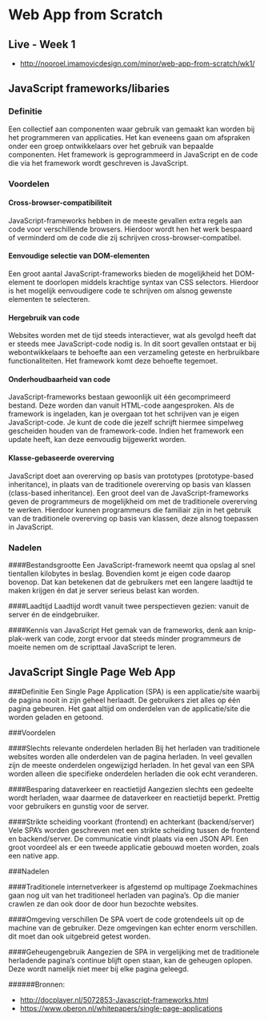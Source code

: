 # Web App from Scratch

## Live - Week 1

- http://nooroel.imamovicdesign.com/minor/web-app-from-scratch/wk1/

## JavaScript frameworks/libaries

### Definitie
Een collectief aan componenten waar gebruik van gemaakt kan worden bij het programmeren van applicaties. Het kan eveneens gaan om afspraken onder een groep ontwikkelaars over het gebruik van bepaalde componenten. Het framework is geprogrammeerd in JavaScript en de code die via het framework wordt geschreven is JavaScript.

### Voordelen

#### Cross-browser-compatibiliteit
JavaScript-frameworks hebben in de meeste gevallen extra regels aan code voor verschillende browsers. Hierdoor wordt hen het werk bespaard of verminderd om de code die zij schrijven cross-browser-compatibel.

#### Eenvoudige selectie van DOM-elementen 
Een groot aantal JavaScript-frameworks bieden de mogelijkheid het DOM-element te doorlopen middels krachtige syntax van CSS selectors. Hierdoor is het mogelijk eenvoudigere code te schrijven om alsnog gewenste elementen te selecteren.

#### Hergebruik van code 
Websites worden met de tijd steeds interactiever, wat als gevolgd heeft dat er steeds mee JavaScript-code nodig is. In dit soort gevallen ontstaat er bij webontwikkelaars te behoefte aan een verzameling geteste en herbruikbare functionaliteiten. Het framework komt deze behoefte tegemoet.

#### Onderhoudbaarheid van code 
JavaScript-frameworks bestaan gewoonlijk uit één gecomprimeerd bestand. Deze worden dan vanuit HTML-code aangesproken. Als de framework is ingeladen, kan je overgaan tot het schrijven van je eigen JavaScript-code. Je kunt de code die jezelf schrijft hiermee simpelweg gescheiden houden van de framework-code. Indien het framework een update heeft, kan deze eenvoudig bijgewerkt worden.

#### Klasse-gebaseerde overerving
JavaScript doet aan overerving op basis van prototypes (prototype-based inheritance), in plaats van de traditionele overerving op basis van klassen (class-based inheritance). Een groot deel van de JavaScript-frameworks geven de programmeurs de mogelijkheid om met de traditionele overerving te werken. Hierdoor kunnen programmeurs die familiair zijn in het gebruik van de traditionele overerving op basis van klassen, deze alsnog toepassen in JavaScript.

### Nadelen

####Bestandsgrootte
Een JavaScript-framework neemt qua opslag al snel tientallen kilobytes in beslag. Bovendien komt je eigen code daarop bovenop. Dat kan betekenen dat de gebruikers met een langere laadtijd te maken krijgen én dat je server serieus belast kan worden.

####Laadtijd
Laadtijd wordt vanuit twee perspectieven gezien: vanuit de server én de eindgebruiker. 

####Kennis van JavaScript
Het gemak van de frameworks, denk aan knip-plak-werk van code, zorgt ervoor dat steeds minder programmeurs de moeite nemen om de scripttaal JavaScript te leren.


## JavaScript Single Page Web App

###Definitie
Een Single Page Application (SPA) is een applicatie/site waarbij de pagina nooit in zijn geheel herlaadt. De gebruikers ziet alles op één pagina gebeuren. Het gaat altijd om onderdelen van de applicatie/site die worden geladen en getoond.

###Voordelen

####Slechts relevante onderdelen herladen
Bij het herladen van traditionele websites worden alle onderdelen van de pagina herladen. In veel gevallen zijn de meeste onderdelen ongewijzigd herladen. In het geval van een SPA worden alleen die specifieke onderdelen herladen die ook echt veranderen.

####Besparing dataverkeer en reactietijd
Aangezien slechts een gedeelte wordt herladen, waar daarmee de dataverkeer en reactietijd beperkt. Prettig voor gebruikers en gunstig voor de server.

####Strikte scheiding voorkant (frontend) en achterkant (backend/server)
Vele SPA’s worden geschreven met een strikte scheiding tussen de frontend en backend/server. De communicatie vindt plaats via een JSON API. Een groot voordeel als er een tweede applicatie gebouwd moeten worden, zoals een native app.

###Nadelen

####Traditionele internetverkeer is afgestemd op multipage
Zoekmachines gaan nog uit van het traditioneel herladen van pagina’s. Op die manier crawlen ze dan ook door de door hun bezochte websites.

####Omgeving verschillen
De SPA voert de code grotendeels uit op de machine van de gebruiker. Deze omgevingen kan echter enorm verschillen. dit moet dan ook uitgebreid getest worden.

####Geheugengebruik
Aangezien de SPA in vergelijking met de traditionele herladende pagina’s continue blijft open staan, kan de geheugen oplopen. Deze wordt namelijk niet meer bij elke pagina geleegd. 


######Bronnen:
- http://docplayer.nl/5072853-Javascript-frameworks.html
- https://www.oberon.nl/whitepapers/single-page-applications
